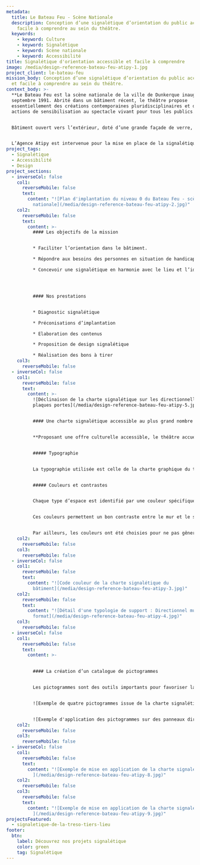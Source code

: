 ```yaml
---
metadata:
  title: Le Bateau Feu - Scène Nationale
  description: Conception d’une signalétique d’orientation du public accessible et
    facile à comprendre au sein du théâtre.
  keywords:
    - keyword: Culture
    - keyword: Signalétique
    - keyword: Scène nationale
    - keyword: Accessibilité
title: Signalétique d'orientation accessible et facile à comprendre
image: /media/design-reference-bateau-feu-atipy-1.jpg
project_client: le-bateau-feu
mission_body: Conception d’une signalétique d’orientation du public accessible
  et facile à comprendre au sein du théâtre.
context_body: >-
  **Le Bateau Feu est la scène nationale de la ville de Dunkerque inaugurée en
  septembre 1991. Abrité dans un bâtiment récent, le théâtre propose
  essentiellement des créations contemporaines pluridisciplinaires et des
  actions de sensibilisation au spectacle vivant pour tous les publics.**


  Bâtiment ouvert vers l’extérieur, doté d’une grande façade de verre, Le Bateau Feu offre deux salles de spectacles pouvant accueillir 900 personnes. Orienter les visiteurs, artistes et prestataires est une nécessité dans un bâtiment de cette dimension.


  L’Agence Atipy est intervenue pour la mise en place de la signalétique d’orientation et d’identification du théâtre.
project_tags:
  - Signalétique
  - Accessibilité
  - Design
project_sections:
  - inverseCol: false
    col1:
      reverseMobile: false
      text:
        content: "![Plan d'implantation du niveau 0 du Bateau Feu - scène
          nationale](/media/design-reference-bateau-feu-atipy-2.jpg)"
    col2:
      reverseMobile: false
      text:
        content: >-
          #### Les objectifs de la mission


          * Faciliter l’orientation dans le bâtiment.

          * Répondre aux besoins des personnes en situation de handicap.

          * Concevoir une signalétique en harmonie avec le lieu et l’identité visuelle propre au Bateau Feu.




          #### Nos prestations


          * Diagnostic signalétique

          * Préconisations d’implantation

          * Elaboration des contenus

          * Proposition de design signalétique

          * Réalisation des bons à tirer
    col3:
      reverseMobile: false
  - inverseCol: false
    col1:
      reverseMobile: false
      text:
        content: >-
          ![Déclinaison de la charte signalétique sur les directionnelles et les
          plaques portes](/media/design-reference-bateau-feu-atipy-5.jpg)


          #### Une charte signalétique accessible au plus grand nombre


          **Proposant une offre culturelle accessible, le théâtre accueille des spectateurs aux profils variés. La perception de l’information doit être accessible à tous et toutes. Il est important de penser une charte signalétique lisible et compréhensible.**


          ##### Typographie


          La typographie utilisée est celle de la charte graphique du théâtre&nbsp;: Avenir. Avenir est une typographie linéale facile à lire. La hauteur des caractères allant de 2 à 4 centimètres apporte un bon confort de lecture.


          ##### Couleurs et contrastes


          Chaque type d’espace est identifié par une couleur spécifique. Les salles de spectacles sont indiquées en jaune. Les services (toilettes, vestiaires) sont indiqués en bleu. Les espaces de circulation sont indiqués en vert (sortie, escaliers, ascenseur). Et enfin, les zones techniques et coulisses sont indiqués en blanc.


          Ces couleurs permettent un bon contraste entre le mur et le support, ainsi qu’entre le texte et la couleur de fond. Cela favorise une bonne visibilité des panneaux de signalétique et une bonne lisibilité.


          Par ailleurs, les couleurs ont été choisies pour ne pas gêner la lecture des personnes daltoniennes. Des tests de conversion de couleurs ont été réalisés pour différents types de perception : protanopie, tritanopie…
    col2:
      reverseMobile: false
    col3:
      reverseMobile: false
  - inverseCol: false
    col1:
      reverseMobile: false
      text:
        content: "![Code couleur de la charte signalétique du
          bâtiment](/media/design-reference-bateau-feu-atipy-3.jpg)"
    col2:
      reverseMobile: false
      text:
        content: "![Détail d'une typologie de support : Directionnel mural - Grand
          format](/media/design-reference-bateau-feu-atipy-4.jpg)"
    col3:
      reverseMobile: false
  - inverseCol: false
    col1:
      reverseMobile: false
      text:
        content: >-
          

          #### La création d’un catalogue de pictogrammes


          Les pictogrammes sont des outils importants pour favoriser la bonne compréhension des informations. Au delà de leur aspect ludiques, ils sont utiles pour les non-lecteurs : enfants, troubles DYS, langue étrangère… Chaque espace est identifié par un pictogramme conçu spécifiquement pour Le Bateau Feu. Les pictogrammes sont contrastés et faciles à comprendre.


          ![Exemple de quatre pictogrammes issue de la charte signalétique](/media/design-reference-bateau-feu-atipy-7.jpg)


          ![Exemple d'application des pictogrammes sur des panneaux directionnels](/media/design-reference-bateau-feu-atipy-6.jpg)
    col2:
      reverseMobile: false
    col3:
      reverseMobile: false
  - inverseCol: false
    col1:
      reverseMobile: false
      text:
        content: "![Exemple de mise en application de la charte signalétique
          ](/media/design-reference-bateau-feu-atipy-8.jpg)"
    col2:
      reverseMobile: false
    col3:
      reverseMobile: false
      text:
        content: "![Exemple de mise en application de la charte signalétique
          ](/media/design-reference-bateau-feu-atipy-9.jpg)"
projectsFeatured:
  - signaletique-de-la-treso-tiers-lieu
footer:
  btn:
    label: Découvrez nos projets signalétique
    color: green
    tag: Signalétique
---
```

